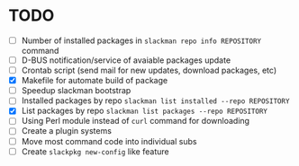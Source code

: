 # TODO

 - [ ] Number of installed packages in `slackman repo info REPOSITORY` command
 - [ ] D-BUS notification/service of avaiable packages update
 - [ ] Crontab script (send mail for new updates, download packages, etc)
 - [x] Makefile for automate build of package
 - [ ] Speedup slackman bootstrap
 - [ ] Installed packages by repo `slackman list installed --repo REPOSITORY`
 - [x] List packages by repo `slackman list packages --repo REPOSITORY`
 - [ ] Using Perl module instead of `curl` command for downloading
 - [ ] Create a plugin systems
 - [ ] Move most command code into individual subs
 - [ ] Create `slackpkg new-config` like feature
